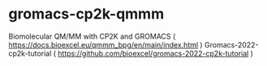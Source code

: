 # gromacs-cp2k-qmmm

Biomolecular QM/MM with CP2K and GROMACS ( https://docs.bioexcel.eu/qmmm_bpg/en/main/index.html )
Gromacs-2022-cp2k-tutorial ( https://github.com/bioexcel/gromacs-2022-cp2k-tutorial )
